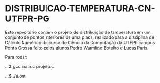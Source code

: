 # DISTRIBUICAO-TEMPERATURA-CN-UTFPR-PG
Este repositório contém o projeto de distribuição de temperatura em um conjunto de pontos interiores de uma placa, realizado para a disciplina de Cálculo Numérico do curso de Ciência da Computação da UTFPR campus Ponta Grossa feito pelos alunos Pedro Warmling Botelho e Lucas Paris.

Para rodar: 

...$ gcc main.c projeto.c

...$ ./a.out
